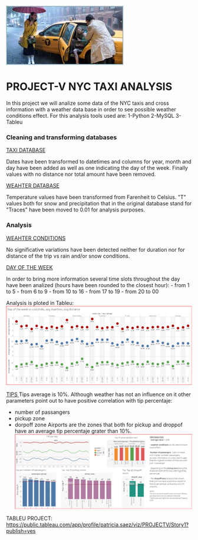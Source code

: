 ![NYC_TAXI_ANAYLIS](images/nyc_taxi.jpeg)

# PROJECT-V NYC TAXI ANALYSIS

In this project we will analize some data of the NYC taxis and cross information with a weather data base in order to see possible weather conditions effect.
For this analysis tools used are:
    1-Python
    2-MySQL
    3-Tableu
    
### Cleaning and transforming databases

<u>TAXI DATABASE </u>

Dates have been transformed to datetimes and columns for year, month and day have been added as well as one indicating the day of the week. 
Finally values with no distance nor total amount have been removed.

<u>WEAHTER DATABASE </u>

Temperature values have been transformed from Farenheit to Celsius. 
"T" values both for snow and precipitation that in the original database stand for "Traces" have been moved to 0.01 for analysis purposes.

### Analysis

<u>WEAHTER CONDITIONS </u>

No significative variations have been detected neither for duration nor for distance of the trip vs rain and/or snow conditions. 

<u>DAY OF THE WEEK </u>

In order to bring more information several time slots throughout the day have been analized (hours have been rounded to the closest hour): 
    - from 1 to 5
    - from 6 to 9
    - from 10 to 16
    - from 17 to 19
    - from 20 to 00

Analysis is ploted in Tableu:
![Days of the week analysis](images/days_week_analysis.png)

<u>TIPS </u>
Tips average is 10%. Although weather has not an influence on it other parameters point out to have positive correlation with tip percentaje:
- number of passangers
- pickup zone
- dorpoff zone
Airports are the zones that both for pickup and droppof have an average tip percentaje grater than 10%.
![Tips analysis](images/tips_analysis.png)

TABLEU PROJECT: https://public.tableau.com/app/profile/patricia.saez/viz/PROJECTV/Story1?publish=yes